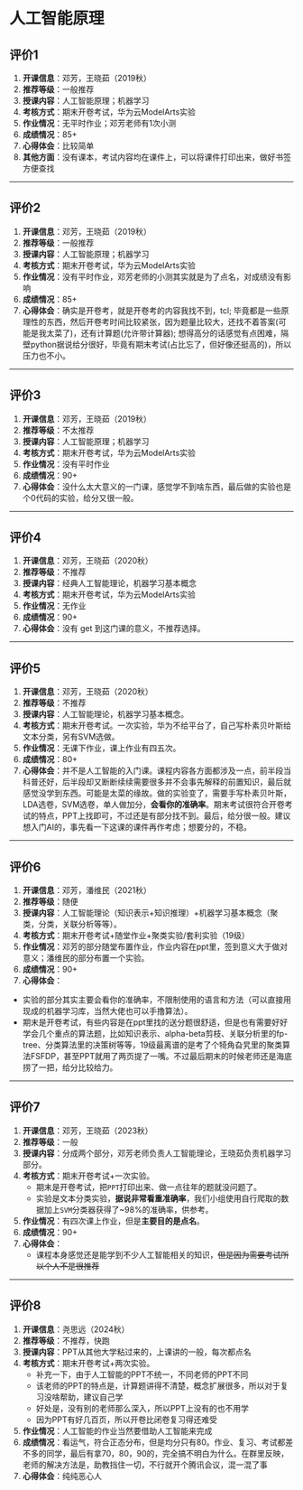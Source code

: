 # 人工智能原理

## 评价1

1. **开课信息**：邓芳，王晓茹（2019秋）
2. **推荐等级**：一般推荐
3. **授课内容**：人工智能原理；机器学习
4. **考核方式**：期末开卷考试，华为云ModelArts实验
5. **作业情况**：无平时作业；邓芳老师有1次小测
6. **成绩情况**：85+
7. **心得体会**：比较简单
8. **其他方面**：没有课本，考试内容均在课件上，可以将课件打印出来，做好书签方便查找

---

## 评价2

1. **开课信息**：邓芳，王晓茹（2019秋）
2. **推荐等级**：一般推荐
3. **授课内容**：人工智能原理；机器学习
4. **考核方式**：期末开卷考试，华为云ModelArts实验
5. **作业情况**：没有平时作业，邓芳老师的小测其实就是为了点名，对成绩没有影响
6. **成绩情况**：85+
7. **心得体会**：确实是开卷考，就是开卷考的内容我找不到，tcl; 毕竟都是一些原理性的东西，然后开卷考时间比较紧张，因为题量比较大，还找不着答案(可能是我太菜了)，还有计算题(允许带计算器); 想得高分的话感觉有点困难，隔壁python据说给分很好，毕竟有期末考试(占比忘了，但好像还挺高的)，所以压力也不小。

---

## 评价3

1. **开课信息**：邓芳，王晓茹（2019秋）
2. **推荐等级**：不太推荐
3. **授课内容**：人工智能原理；机器学习
4. **考核方式**：期末开卷考试，华为云ModelArts实验
5. **作业情况**：没有平时作业
6. **成绩情况**：90+
7. **心得体会**：没什么太大意义的一门课，感觉学不到啥东西，最后做的实验也是个0代码的实验，给分又很一般。

---

## 评价4

1. **开课信息**：邓芳，王晓茹（2020秋）
2. **推荐等级**：不推荐
3. **授课内容**：经典人工智能理论，机器学习基本概念
4. **考核方式**：期末开卷考试，华为云ModelArts实验
5. **作业情况**：无作业
6. **成绩情况**：90+
7. **心得体会**：没有 get 到这门课的意义，不推荐选择。

---

## 评价5

1. **开课信息**：邓芳，王晓茹（2020秋）
2. **推荐等级**：不推荐
3. **授课内容**：人工智能理论，机器学习基本概念。
4. **考核方式**：期末开卷考试。一次实验，华为不给平台了，自己写朴素贝叶斯给文本分类，另有SVM选做。
5. **作业情况**：无课下作业，课上作业有四五次。
6. **成绩情况**：80+
7. **心得体会**：并不是人工智能的入门课。课程内容各方面都涉及一点，前半段当科普还好，后半段却又断断续续需要很多并不会事先解释的前置知识，最后就感觉没学到东西。可能是太菜的缘故。做的实验变了，需要手写朴素贝叶斯，LDA选卷，SVM选卷，单人做加分，**会看你的准确率**。期末考试很符合开卷考试的特点，PPT上找即可，不过还是有部分找不到。最后，给分很一般。建议想入门AI的，事先看一下这课的课件再作考虑；想要分的，不稳。

---

## 评价6

1. **开课信息**：邓芳，潘维民（2021秋）
2. **推荐等级**：随便
3. **授课内容**：人工智能理论（知识表示+知识推理）+机器学习基本概念（聚类，分类，关联分析等等）。
4. **考核方式**：期末开卷考试+随堂作业+聚类实验/套利实验（19级）
5. **作业情况**：邓芳的部分随堂布置作业，作业内容在ppt里，签到意义大于做对意义；潘维民的部分布置一个实验。
6. **成绩情况**：90+
7. **心得体会**：
- 实验的部分其实主要会看你的准确率，不限制使用的语言和方法（可以直接用现成的机器学习库，当然大佬也可以手撸算法）。
- 期末是开卷考试，有些内容是在ppt里找的送分题很舒适，但是也有需要好好学会几个重点的算法题，比如知识表示、alpha-beta剪枝、关联分析里的fp-tree、分类算法里的决策树等等，19级最离谱的是考了个犄角旮旯里的聚类算法FSFDP，甚至PPT就用了两页提了一嘴。不过最后期末的时候老师还是海底捞了一把，给分比较给力。

---

## 评价7

1. **开课信息**：邓芳，王晓茹（2023秋）
2. **推荐等级**：一般
3. **授课内容**：分成两个部分，邓芳老师负责人工智能理论，王晓茹负责机器学习部分。
4. **考核方式**：期末开卷考试+一次实验。
   - 期末是开卷考试，把`PPT`打印出来、做一点往年的题就没问题了。
   - 实验是文本分类实验，**据说非常看重准确率**，我们小组使用自行爬取的数据加上`SVM`分类器获得了~98%的准确率，供参考。
5. **作业情况**：有四次课上作业，但是**主要目的是点名**。
6. **成绩情况**：90+
7. **心得体会**：
   - 课程本身感觉还是能学到不少人工智能相关的知识，~~但是因为需要考试所以个人不是很推荐~~

---

## 评价8

1. **开课信息**：尧思远（2024秋）
2. **推荐等级**：不推荐，快跑
3. **授课内容**：PPT从其他大学粘过来的，上课讲的一般，每次都点名
4. **考核方式**：期末开卷考试+两次实验。
   - 补充一下，由于人工智能的PPT不统一，不同老师的PPT不同
   - 该老师的PPT的特点是，计算题讲得不清楚，概念扩展很多，所以对于复习没啥帮助，建议自己学
   - 好处是，没有别的老师那么深入，所以PPT上没有的也不用学
   - 因为PPT有好几百页，所以开卷比闭卷复习得还难受
5. **作业情况**：人工智能的作业当然要借助人工智能来完成
6. **成绩情况**：看运气，符合正态分布，但是均分只有80。作业、复习、考试都差不多的同学，最后有拿70，80，90的，完全搞不明白为什么。在群里反映，老师的解决方法是，助教挡住一切，不行就开个腾讯会议，混一混了事
7. **心得体会**：纯纯恶心人